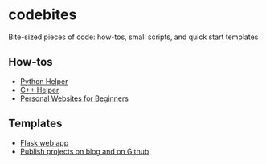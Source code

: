 # codebites
Bite-sized pieces of code: how-tos, small scripts, and quick start templates

## How-tos
- <a href="https://github.com/codesue/codebites/blob/master/python_helper.md">Python Helper</a>
- <a href="https://github.com/codesue/codebites/blob/master/cpp_helper.md">C++ Helper</a>
- <a href="https://github.com/codesue/codebites/blob/master/personal_websites.md">Personal Websites for Beginners</a>

## Templates
- <a href="https://github.com/codesue/codebites/tree/master/flask-quickstart">Flask web app</a>
- <a href="https://github.com/codesue/codebites/tree/master/publish-projects">Publish projects on blog and on Github</a>
